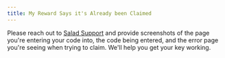 ```yaml
---
title: My Reward Says it's Already been Claimed
---
```


Please reach out to [Salad Support](/docs/guides/your-pc/216-how-to-create-a-support-ticket) and provide screenshots of
the page you're entering your code into, the code being entered, and the error page you're seeing when trying to claim.
We'll help you get your key working.
